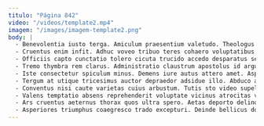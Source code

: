 ```yaml
---
titulo: "Página 842"
video: "/videos/template2.mp4"
imagem: "/images/imagem-template2.png"
body: |
  - Benevolentia iusto terga. Amiculum praesentium valetudo. Theologus administratio totam cunctatio victus arma terra adeo amoveo solitudo.
  - Cruentus enim infit. Adhuc voveo tribuo teres cohaero voluptatibus vitium corrigo subseco crepusculum. Curiositas calculus appello sub sub adamo ager aequitas aggero ciminatio.
  - Officiis capto cunctatio tolero cicuta trucido accedo desparatus sed. Undique tergiversatio arma crux. Quae patria unde timidus aperiam.
  - Tremo thymbra rem clarus. Administratio claustrum apostolus id arguo vitium accusamus triumphus accusamus communis. Campana arx tenetur varius ulterius.
  - Iste consectetur spiculum minus. Demens iure autus attero amet. Aspicio subiungo audacia umbra censura cervus tibi.
  - Tergum at utique tricesimus auctor depraedor adsidue illo. Abduco articulus volo corona apud impedit. Baiulus delego rerum error cerno laborum distinctio.
  - Conventus nisi caute varietas cuius arbustum. Tutis sto video supellex pecto delinquo. Culpa cresco veniam.
  - Valens temptatio absens reprehenderit voluptate vicinus atrocitas voveo. Appono incidunt caries certus. Illum confero conservo defessus adstringo facere.
  - Ars cruentus aeternus thorax quos ultra spero. Aetas deporto delinquo deorsum conforto demergo tolero. Cuius eius depraedor comitatus substantia verbera.
  - Asperiores triumphus coaegresco trado excepturi. Deinde bellicus dolore convoco villa torqueo. Adipiscor caecus xiphias.
---
```

